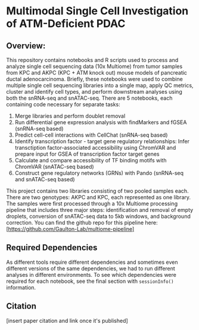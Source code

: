 # Multimodal Single Cell Investigation of ATM-Deficient PDAC 

## Overview: 

This repository contains notebooks and R scripts used to process and analyze single cell sequencing data (10x Multiome) from tumor samples from KPC and AKPC (KPC + ATM knock out) mouse models of pancreatic ductal adenocarcinoma. Briefly, these notebooks were used to combine multiple single cell sequencing libraries into a single map, apply QC metrics, cluster and identify cell types, and perform downstream analyses using both the snRNA-seq and snATAC-seq. There are 5 notebooks, each containing code necessary for separate tasks: 
1. Merge libraries and perform doublet removal
2. Run differential gene expression analysis with findMarkers and fGSEA (snRNA-seq based)
3. Predict cell-cell interactions with CellChat (snRNA-seq based)
4. Identify transcription factor - target gene regulatory relationships: Infer transctiption factor-associated accessibility using ChromVAR and prepare input for GSEA of transcription factor target genes
5. Calculate and compare accessibility of TF binding motifs with ChromVAR (snATAC-seq based)
6. Construct gene regulatory networks (GRNs) with Pando (snRNA-seq and snATAC-seq based)

This project contains two libraries consisting of two pooled samples each. There are two genotypes: AKPC and KPC, each represented as one library. The samples were first processed through a 10x Multiome processing pipeline that includes three major steps: identification and removal of empty droplets, conversion of snATAC-seq data to 5kb windows, and background correction. You can find the github repo for this pipeline here: [https://github.com/Gaulton-Lab/multiome-pipeline]

## Required Dependencies

As different tools require different dependencies and sometimes even different versions of the same dependencies, we had to run different analyses in different environments. To see which dependencies were required for each notebook, see the final section with `sessionInfo()` information.

## Citation

[insert paper citation and link once it's published]
